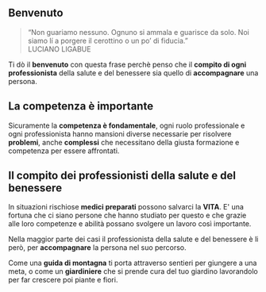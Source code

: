## Benvenuto

> “Non guariamo nessuno. Ognuno si ammala e guarisce da solo. Noi siamo lí a porgere il cerottino o un po’ di fiducia.”  
LUCIANO LIGABUE

Ti  dò il **benvenuto** con questa frase perchè penso che il **compito di ogni professionista** della salute e del benessere sia quello di **accompagnare** una persona.

## La competenza è importante
Sicuramente la **competenza è fondamentale**, ogni ruolo professionale e ogni professionista hanno mansioni diverse necessarie per risolvere **problemi**, anche **complessi** che necessitano della giusta formazione e competenza per essere affrontati. 

## Il compito dei professionisti della salute e del benessere
In situazioni rischiose **medici preparati** possono salvarci la **VITA**. E' una fortuna che ci siano persone che hanno studiato per questo e che grazie alle loro competenze e abilità possano svolgere un lavoro così importante. 

Nella maggior parte dei casi il professionista della salute e del benessere è li però, per **accompagnare** la persona nel suo percorso. 

Come una **guida di montagna** ti porta attraverso sentieri per giungere a una meta, o come un **giardiniere** che si prende cura del tuo giardino lavorandolo per far crescere poi piante e fiori.




<!--stackedit_data:
eyJoaXN0b3J5IjpbNDc1MjQxNTg2LC0xMDA4NzEyNzk1XX0=
-->